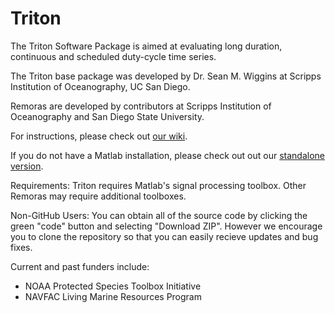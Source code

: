 # Triton

The Triton Software Package is aimed at evaluating long duration, continuous and scheduled duty-cycle time series. 

The Triton base package was developed by Dr. Sean M. Wiggins at Scripps Institution of Oceanography, UC San Diego.

Remoras are developed by contributors at Scripps Institution of Oceanography and San Diego State University.

For instructions, please check out [our wiki](https://github.com/MarineBioAcousticsRC/Triton/wiki).

If you do not have a Matlab installation, please check out out our [standalone version](https://github.com/MarineBioAcousticsRC/Triton-Compiled).

Requirements: Triton requires Matlab's signal processing toolbox. Other Remoras may require additional toolboxes.

Non-GitHub Users: You can obtain all of the source code by clicking the green "code" button and selecting "Download ZIP". However we encourage you to clone the repository so that you can easily recieve updates and bug fixes. 

Current and past funders include:  
- NOAA Protected Species Toolbox Initiative  
- NAVFAC Living Marine Resources Program  
